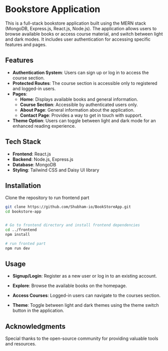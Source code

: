 # Bookstore Application

This is a full-stack bookstore application built using the MERN stack (MongoDB, Express.js, React.js, Node.js). The application allows users to browse available books or access course material, and switch between light and dark modes. It includes user authentication for accessing specific features and pages.

## Features

- **Authentication System**: Users can sign up or log in to access the course section.
- **Protected Routes**: The course section is accessible only to registered and logged-in users.
- **Pages**:
  - **Home**: Displays available books and general information.
  - **Course Section**: Accessible by authenticated users only.
  - **About Page**: General information about the application.
  - **Contact Page**: Provides a way to get in touch with support.
- **Theme Option**: Users can toggle between light and dark mode for an enhanced reading experience.

## Tech Stack

- **Frontend**: React.js
- **Backend**: Node.js, Express.js
- **Database**: MongoDB
- **Styling**: Tailwind CSS and Daisy UI library

## Installation

Clone the repository to run frontend part

```bash
git clone https://github.com/Shubham-io/BookStoreApp.git
cd bookstore-app


# Go to frontend directory and install frontend dependencies
cd ../frontend
npm install

# run fronted part
npm run dev

```

## Usage

- **Signup/Login**:
Register as a new user or log in to an existing account. 

- **Explore**: Browse the available books on the homepage. 

- **Access Courses**: Logged-in users can navigate to the courses section.

- **Theme**: Toggle between light and dark themes using the theme switch button in the application.

## Acknowledgments
Special thanks to the open-source community for providing valuable tools and resources.



